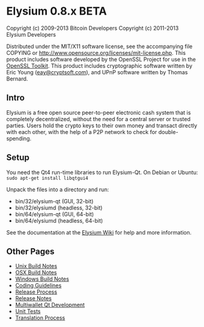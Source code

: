 Elysium 0.8.x BETA
====================

Copyright (c) 2009-2013 Bitcoin Developers
Copyright (c) 2011-2013 Elysium Developers

Distributed under the MIT/X11 software license, see the accompanying
file COPYING or http://www.opensource.org/licenses/mit-license.php.
This product includes software developed by the OpenSSL Project for use in the [OpenSSL Toolkit](http://www.openssl.org/). This product includes
cryptographic software written by Eric Young ([eay@cryptsoft.com](mailto:eay@cryptsoft.com)), and UPnP software written by Thomas Bernard.


Intro
---------------------
Elysium is a free open source peer-to-peer electronic cash system that is
completely decentralized, without the need for a central server or trusted
parties.  Users hold the crypto keys to their own money and transact directly
with each other, with the help of a P2P network to check for double-spending.


Setup
---------------------
You need the Qt4 run-time libraries to run Elysium-Qt. On Debian or Ubuntu:
	`sudo apt-get install libqtgui4`

Unpack the files into a directory and run:

- bin/32/elysium-qt (GUI, 32-bit)
- bin/32/elysiumd (headless, 32-bit)
- bin/64/elysium-qt (GUI, 64-bit)
- bin/64/elysiumd (headless, 64-bit)

See the documentation at the [Elysium Wiki](http://elysium.info)
for help and more information.


Other Pages
---------------------
- [Unix Build Notes](build-unix.md)
- [OSX Build Notes](build-osx.md)
- [Windows Build Notes](build-msw.md)
- [Coding Guidelines](coding.md)
- [Release Process](release-process.md)
- [Release Notes](release-notes.md)
- [Multiwallet Qt Development](multiwallet-qt.md)
- [Unit Tests](unit-tests.md)
- [Translation Process](translation_process.md)
